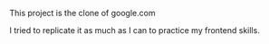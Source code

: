 This project is the clone of google.com

I tried to replicate it as much as I can to practice my frontend skills.
